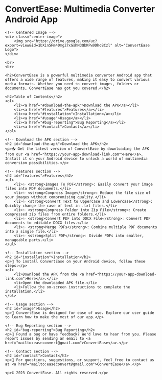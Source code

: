 <!DOCTYPE html>
<html>
<head>
    <style>
        /* Center the image */
        .center-image {
            text-align: center;
        }
    </style>
</head>
<body>
    <h1>ConvertEase: Multimedia Converter Android App</h1>

    <!-- Centered Image -->
    <div class="center-image">
        <img src="https://drive.google.com/uc?export=view&id=1bXin5Fm40mgZrxGshN3QbKPw9DhcBCzl" alt="ConvertEase Logo">
    </div>

    <br>
    <br>

    <h2>ConvertEase is a powerful multimedia converter Android app that offers a wide range of features, making it easy to convert various media formats. Whether you need to convert images, folders or documents, ConvertEase has got you covered.</h2>

    <h2>Table of Contents</h2>
    <ol>
        <li><a href="#download-the-apk">Download the APK</a></li>
        <li><a href="#features">Features</a></li>
        <li><a href="#installation">Installation</a></li>
        <li><a href="#usage">Usage</a></li>
        <li><a href="#bug-reporting">Bug Reporting</a></li>
        <li><a href="#contact">Contact</a></li>
    </ol>

    <!-- Download the APK section -->
    <h2 id="download-the-apk">Download the APK</h2>
    <p>📥 Get the latest version of ConvertEase by downloading the APK from our <a href="https://your-app-download-link.com">Here</a>. Install it on your Android device to unlock a world of multimedia conversion possibilities.</p>

    <!-- Features section -->
    <h2 id="features">Features</h2>
    <ul>
        <li>✨ <strong>Images To PDF</strong>: Easily convert your image files into PDF documents.</li>
        <li>✨ <strong>Compress Image</strong>: Reduce the file size of your images without compromising quality.</li>
        <li>✨ <strong>Convert Text to Uppercase and Lowercase</strong>: Quickly change the case of text in .txt files.</li>
        <li>✨ <strong>Compress Folder into Zip File</strong>: Create compressed zip files from entire folders.</li>
        <li>✨ <strong>Convert PDF into DOCX File</strong>: Convert PDF documents to editable DOCX files.</li>
        <li>✨ <strong>Merge PDFs</strong>: Combine multiple PDF documents into a single file.</li>
        <li>✨ <strong>Split PDF</strong>: Divide PDFs into smaller, manageable parts.</li>
    </ul>

    <!-- Installation section -->
    <h2 id="installation">Installation</h2>
    <p>📲 To install ConvertEase on your Android device, follow these steps:</p>
    <ol>
        <li>Download the APK from the <a href="https://your-app-download-link.com">Here</a>.</li>
        <li>Open the downloaded APK file.</li>
        <li>Follow the on-screen instructions to complete the installation.</li>
    </ol>

    <!-- Usage section -->
    <h2 id="usage">Usage</h2>
    <p>🚀 ConvertEase is designed for ease of use. Explore our user guide to learn how to make the most of our app.</p>

    <!-- Bug Reporting section -->
    <h2 id="bug-reporting">Bug Reporting</h2>
    <p>🐞 Found a bug or have feedback? We'd love to hear from you. Please report issues by sending an email to <a href="mailto:easeconvert@gmail.com">ConvertEase</a>.</p>

    <!-- Contact section -->
    <h2 id="contact">Contact</h2>
    <p>📧 For questions, suggestions, or support, feel free to contact us at <a href="mailto:easeconvert@gmail.com">ConvertEase</a>.</p>

    <p>© 2023 ConvertEase. All rights reserved.</p>
</body>
</html>
